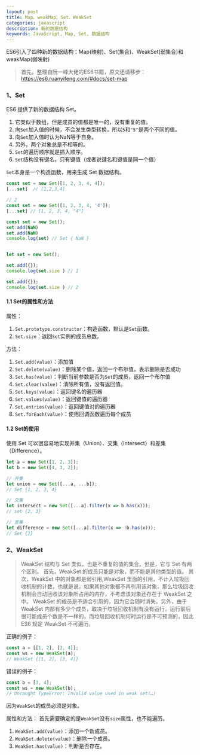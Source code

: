 ```yaml
---
layout: post
title: Map、weakMap、Set、WeakSet
categories: javascript
description: 新的数据结构
keywords: JavaScript, Map, Set, 数据结构
---
```


ES6引入了四种新的数据结构：Map(映射)、Set(集合)、WeakSet(弱集合)和weakMap(弱映射)


> 首先，整理自阮一峰大佬的ES6书籍，原文还请移步：https://es6.ruanyifeng.com/#docs/set-map


### 1、Set

ES6 提供了新的数据结构 Set。

1. 它类似于数组，但是成员的值都是唯一的，没有重复的值。
2. 向`Set`加入值的时候，不会发生类型转换，所以`5`和`"5"`是两个不同的值。
3. 向`Set`加入值时认为NaN等于自身。
4. 另外，两个对象总是不相等的。
5. `Set`的遍历顺序就是插入顺序。
6. `Set`结构没有键名，只有键值（或者说键名和键值是同一个值）

`Set`本身是一个构造函数，用来生成 Set 数据结构。

```js
const set = new Set([1, 2, 3, 4, 4]);
[...set]  // [1,2,3,4]

// 2
const set = new Set([1, 2, 3, 4, '4']);
[...set] // [1, 2, 3, 4, "4"]

const set = new Set();
set.add(NaN)
set.add(NaN)
console.log(set) // Set { NaN }


let set = new Set();

set.add({});
console.log(set.size ) // 1

set.add({});
console.log(set.size ) // 2
```

#### 1.1 Set的属性和方法

属性：

1. `Set.prototype.constructor`：构造函数，默认是`Set`函数。
2. `Set.size`：返回`Set`实例的成员总数。

方法：

1. `Set.add(value)`：添加值
2. `Set.delete(value)`：删除某个值，返回一个布尔值，表示删除是否成功
3. `Set.has(value)`：判断当前参数是否为`Set`的成员，返回一个布尔值
4. `Set.clear(value)`：清除所有值，没有返回值。
5. `Set.keys(value)`：返回键名的遍历器
6. `Set.values(value)`：返回键值的遍历器
7. `Set.entries(value)`：返回键值对的遍历器
8. `Set.forEach(value)`：使用回调函数遍历每个成员


#### 1.2 Set的使用

使用 Set 可以很容易地实现并集（Union）、交集（Intersect）和差集（Difference）。
```js
let a = new Set([1, 2, 3]);
let b = new Set([4, 3, 2]);

// 并集
let union = new Set([...a, ...b]);
// Set {1, 2, 3, 4}

// 交集
let intersect = new Set([...a].filter(x => b.has(x)));
// set {2, 3}

// 差集
let difference = new Set([...a].filter(x => !b.has(x)));
// Set {1}
```

### 2、WeakSet

> WeakSet 结构与 Set 类似，也是不重复的值的集合。但是，它与 Set 有两个区别。
> 首先，WeakSet 的成员只能是对象，而不能是其他类型的值。
> 其次，WeakSet 中的对象都是弱引用,WeakSet 里面的引用，不计入垃圾回收机制的计数，也就是说，如果其他对象都不再引用该对象，那么垃圾回收机制会自动回收该对象所占用的内存，不考虑该对象还存在于 WeakSet 之中。
> WeakSet 的成员是不适合引用的，因为它会随时消失。另外，由于 WeakSet 内部有多少个成员，取决于垃圾回收机制有没有运行，运行前后很可能成员个数是不一样的，而垃圾回收机制何时运行是不可预测的，因此 ES6 规定 WeakSet 不可遍历。


正确的例子：
```js
const a = [[1, 2], [3, 4]];
const ws = new WeakSet(a);
// WeakSet {[1, 2], [3, 4]}
```

错误的例子：
```js
const b = [3, 4];
const ws = new WeakSet(b);
// Uncaught TypeError: Invalid value used in weak set(…)
```
因为`WeakSet`的成员必须是对象。


属性和方法：
首先需要确定的是`WeakSet`没有`size`属性，也不能遍历。

1. `WeakSet.add(value)`：添加一个新成员。
2. `WeakSet.delete(value)`：删除一个成员。
3. `WeakSet.has(value)`：判断是否存在。




